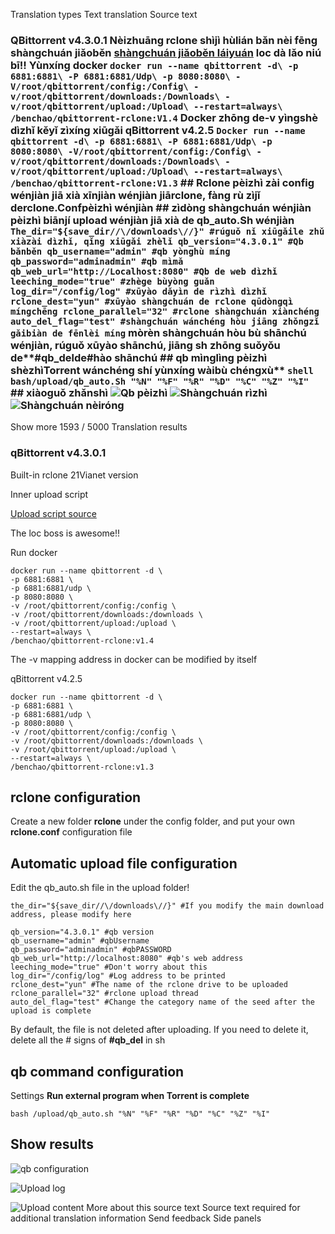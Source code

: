 Translation types
Text translation
Source text
### QBittorrent v4.3.0.1 Nèizhuāng rclone shìjì hùlián bǎn nèi fēng shàngchuán jiǎoběn [shàngchuán jiǎoběn láiyuán](https://Www.Hostloc.Com/thread-612238-1-1.Html) loc dà lǎo niú bī!! Yùnxíng docker ``` docker run --name qbittorrent -d\ -p 6881:6881\ -P 6881:6881/Udp\ -p 8080:8080\ -V/root/qbittorrent/config:/Config\ -v/root/qbittorrent/downloads:/Downloads\ -v/root/qbittorrent/upload:/Upload\ --restart=always\ /benchao/qbittorrent-rclone:V1.4 ``` Docker zhōng de-v yìngshè dìzhǐ kěyǐ zìxíng xiūgǎi qBittorrent v4.2.5 ``` Docker run --name qbittorrent -d\ -p 6881:6881\ -P 6881:6881/Udp\ -p 8080:8080\ -V/root/qbittorrent/config:/Config\ -v/root/qbittorrent/downloads:/Downloads\ -v/root/qbittorrent/upload:/Upload\ --restart=always\ /benchao/qbittorrent-rclone:V1.3 ``` ## Rclone pèizhì zài config wénjiàn jiā xià xīnjiàn wénjiàn jiā**rclone**, fàng rù zìjǐ de**rclone.Conf**pèizhì wénjiàn ## zìdòng shàngchuán wénjiàn pèizhì biānjí upload wénjiàn jiā xià de qb_auto.Sh wénjiàn![]() ``` The_dir="${save_dir//\/downloads\//}" #rúguǒ nǐ xiūgǎile zhǔ xiàzài dìzhǐ, qǐng xiūgǎi zhèlǐ qb_version="4.3.0.1" #Qb bǎnběn qb_username="admin" #qb yònghù míng qb_password="adminadmin" #qb mìmǎ qb_web_url="http://Localhost:8080" #Qb de web dìzhǐ leeching_mode="true" #zhège bùyòng guǎn log_dir="/config/log" #xūyào dǎyìn de rìzhì dìzhǐ rclone_dest="yun" #xūyào shàngchuán de rclone qūdòngqì míngchēng rclone_parallel="32" #rclone shàngchuán xiànchéng auto_del_flag="test" #shàngchuán wánchéng hòu jiāng zhǒngzǐ gǎibiàn de fēnlèi míng ``` mòrèn shàngchuán hòu bù shānchú wénjiàn, rúguǒ xūyào shānchú, jiāng sh zhōng suǒyǒu de**#qb_del**de#hào shānchú ## qb mìnglìng pèizhì shèzhì**Torrent wánchéng shí yùnxíng wàibù chéngxù** ```shell bash/upload/qb_auto.Sh "%N" "%F" "%R" "%D" "%C" "%Z" "%I" ``` ## xiàoguǒ zhǎnshì ![Qb pèizhì](https://Github.Com/666wcy/qbittorent_rclone_upload/raw/main/qb.Png) ![Shàngchuán rìzhì](https://Github.Com/666wcy/qbittorent_rclone_upload/raw/main/log.Png) ![Shàngchuán nèiróng](https://Github.Com/666wcy/qbittorent_rclone_upload/raw/main/upload.Png)
Show more
1593 / 5000
Translation results
### qBittorrent v4.3.0.1



Built-in rclone 21Vianet version

Inner upload script

[Upload script source](https://www.hostloc.com/thread-612238-1-1.html)

The loc boss is awesome!!

Run docker

```
docker run --name qbittorrent -d \
-p 6881:6881 \
-p 6881:6881/udp \
-p 8080:8080 \
-v /root/qbittorrent/config:/config \
-v /root/qbittorrent/downloads:/downloads \
-v /root/qbittorrent/upload:/upload \
--restart=always \
/benchao/qbittorrent-rclone:v1.4
```

The -v mapping address in docker can be modified by itself



qBittorrent v4.2.5

```
docker run --name qbittorrent -d \
-p 6881:6881 \
-p 6881:6881/udp \
-p 8080:8080 \
-v /root/qbittorrent/config:/config \
-v /root/qbittorrent/downloads:/downloads \
-v /root/qbittorrent/upload:/upload \
--restart=always \
/benchao/qbittorrent-rclone:v1.3
```



## rclone configuration

Create a new folder **rclone** under the config folder, and put your own **rclone.conf** configuration file



## Automatic upload file configuration

Edit the qb_auto.sh file in the upload folder! []()

```
the_dir="${save_dir//\/downloads\//}" #If you modify the main download address, please modify here

qb_version="4.3.0.1" #qb version
qb_username="admin" #qbUsername
qb_password="adminadmin" #qbPASSWORD
qb_web_url="http://localhost:8080" #qb's web address
leeching_mode="true" #Don't worry about this
log_dir="/config/log" #Log address to be printed
rclone_dest="yun" #The name of the rclone drive to be uploaded
rclone_parallel="32" #rclone upload thread
auto_del_flag="test" #Change the category name of the seed after the upload is complete
```

By default, the file is not deleted after uploading. If you need to delete it, delete all the # signs of **#qb_del** in sh



## qb command configuration

Settings **Run external program when Torrent is complete**

```shell
bash /upload/qb_auto.sh "%N" "%F" "%R" "%D" "%C" "%Z" "%I"
```





## Show results

![qb configuration](https://github.com/666wcy/qbittorent_rclone_upload/raw/main/qb.png)

![Upload log](https://github.com/666wcy/qbittorent_rclone_upload/raw/main/log.png)

![Upload content](https://github.com/666wcy/qbittorent_rclone_upload/raw/main/upload.png) 
More about this source text
Source text required for additional translation information
Send feedback
Side panels
